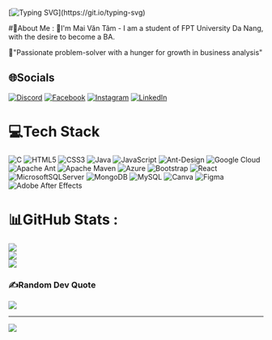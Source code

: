 [![Typing SVG](http://readme-typing-svg.herokuapp.com?font=Fira+Code&weight=900&size=35&pause=1000&center=true&vCenter=true&width=435&lines=HELLO%2C+I'm+MAI+VAN+TAM;MVT+is+me+!!!)](https://git.io/typing-svg)


#💫About Me :
👋I'm Mai Văn Tâm - I am a student of FPT University Da Nang, with the desire to become a BA.

💪"Passionate problem-solver with a hunger for growth in business analysis"
## 🌐Socials
[![Discord](https://img.shields.io/badge/Discord-%237289DA.svg?logo=discord&logoColor=white)](https://discord.gg/FCjrP2Sg) [![Facebook](https://img.shields.io/badge/Facebook-%231877F2.svg?logo=Facebook&logoColor=white)](https://facebook.com/iammvt1) [![Instagram](https://img.shields.io/badge/Instagram-%23E4405F.svg?logo=Instagram&logoColor=white)](https://instagram.com/tom_quinter) [![LinkedIn](https://img.shields.io/badge/LinkedIn-%230077B5.svg?logo=linkedin&logoColor=white)](https://linkedin.com/in/iammvt) 

# 💻Tech Stack
![C](https://img.shields.io/badge/c-%2300599C.svg?style=flat&logo=c&logoColor=white) ![HTML5](https://img.shields.io/badge/html5-%23E34F26.svg?style=flat&logo=html5&logoColor=white)  ![CSS3](https://img.shields.io/badge/css3-%231572B6.svg?style=flat&logo=css3&logoColor=white) ![Java](https://img.shields.io/badge/java-%23ED8B00.svg?style=for-the-badge&logo=java&logoColor=white) ![JavaScript](https://img.shields.io/badge/javascript-%23323330.svg?style=for-the-badge&logo=javascript&logoColor=%23F7DF1E) ![Ant-Design](https://img.shields.io/badge/-AntDesign-%230170FE?style=for-the-badge&logo=ant-design&logoColor=white) ![Google Cloud](https://img.shields.io/badge/Google%20Cloud-%234285F4.svg?style=for-the-badge&logo=google-cloud&logoColor=white) ![Apache Ant](https://img.shields.io/badge/Apache%20Ant-A81C7D?style=for-the-badge&logo=Apache%20Ant&logoColor=white) ![Apache Maven](https://img.shields.io/badge/Apache%20Maven-C71A36?style=for-the-badge&logo=Apache%20Maven&logoColor=white) ![Azure](https://img.shields.io/badge/azure-%230072C6.svg?style=flat&logo=azure-devops&logoColor=white)  ![Bootstrap](https://img.shields.io/badge/bootstrap-%23563D7C.svg?style=flat&logo=bootstrap&logoColor=white) ![React](https://img.shields.io/badge/react-%2320232a.svg?style=flat&logo=react&logoColor=%2361DAFB)  ![MicrosoftSQLServer](https://img.shields.io/badge/Microsoft%20SQL%20Sever-CC2927?style=flat&logo=microsoft%20sql%20server&logoColor=white) ![MongoDB](https://img.shields.io/badge/MongoDB-%234ea94b.svg?style=flat&logo=mongodb&logoColor=white) ![MySQL](https://img.shields.io/badge/mysql-%2300f.svg?style=flat&logo=mysql&logoColor=white) ![Canva](https://img.shields.io/badge/Canva-%2300C4CC.svg?style=flat&logo=Canva&logoColor=white) 	![Figma](https://img.shields.io/badge/figma-%23F24E1E.svg?style=flat&logo=figma&logoColor=white) ![Adobe After Effects](https://img.shields.io/badge/Adobe%20After%20Effects-9999FF.svg?style=flat&logo=Adobe%20After%20Effects&logoColor=white)
# 📊GitHub Stats :
![](https://github-readme-stats.vercel.app/api?username=tammv&theme=tokyonight&hide_border=false&include_all_commits=false&count_private=false)<br/>
![](https://github-readme-streak-stats.herokuapp.com/?user=tammv&theme=tokyonight&hide_border=false)<br/>
![](https://github-readme-stats.vercel.app/api/top-langs/?username=tammv&theme=tokyonight&hide_border=false&include_all_commits=false&count_private=false&layout=compact)

### ✍️Random Dev Quote
![](https://quotes-github-readme.vercel.app/api?type=horizontal&theme=radical)

---
[![](https://visitcount.itsvg.in/api?id=tammv712&icon=0&color=0)](https://visitcount.itsvg.in)
